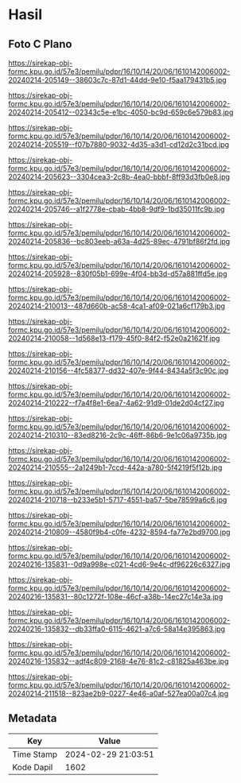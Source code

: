 # Hasil

## Foto C Plano

https://sirekap-obj-formc.kpu.go.id/57e3/pemilu/pdpr/16/10/14/20/06/1610142006002-20240214-205149--38603c7c-87d1-44dd-9e10-f5aa179431b5.jpg

https://sirekap-obj-formc.kpu.go.id/57e3/pemilu/pdpr/16/10/14/20/06/1610142006002-20240214-205412--02343c5e-e1bc-4050-bc9d-659c6e579b83.jpg

https://sirekap-obj-formc.kpu.go.id/57e3/pemilu/pdpr/16/10/14/20/06/1610142006002-20240214-205519--f07b7880-9032-4d35-a3d1-cd12d2c31bcd.jpg

https://sirekap-obj-formc.kpu.go.id/57e3/pemilu/pdpr/16/10/14/20/06/1610142006002-20240214-205623--3304cea3-2c8b-4ea0-bbbf-8ff93d3fb0e8.jpg

https://sirekap-obj-formc.kpu.go.id/57e3/pemilu/pdpr/16/10/14/20/06/1610142006002-20240214-205746--a1f2778e-cbab-4bb8-9df9-1bd35011fc9b.jpg

https://sirekap-obj-formc.kpu.go.id/57e3/pemilu/pdpr/16/10/14/20/06/1610142006002-20240214-205836--bc803eeb-a63a-4d25-89ec-4791bf86f2fd.jpg

https://sirekap-obj-formc.kpu.go.id/57e3/pemilu/pdpr/16/10/14/20/06/1610142006002-20240214-205928--830f05b1-699e-4f04-bb3d-d57a881ffd5e.jpg

https://sirekap-obj-formc.kpu.go.id/57e3/pemilu/pdpr/16/10/14/20/06/1610142006002-20240214-210013--487d660b-ac58-4ca1-af09-021a6cf179b3.jpg

https://sirekap-obj-formc.kpu.go.id/57e3/pemilu/pdpr/16/10/14/20/06/1610142006002-20240214-210058--1d568e13-f179-45f0-84f2-f52e0a21621f.jpg

https://sirekap-obj-formc.kpu.go.id/57e3/pemilu/pdpr/16/10/14/20/06/1610142006002-20240214-210156--4fc58377-dd32-407e-9f44-8434a5f3c90c.jpg

https://sirekap-obj-formc.kpu.go.id/57e3/pemilu/pdpr/16/10/14/20/06/1610142006002-20240214-210222--f7a4f8e1-6ea7-4a62-91d9-01de2d04cf27.jpg

https://sirekap-obj-formc.kpu.go.id/57e3/pemilu/pdpr/16/10/14/20/06/1610142006002-20240214-210310--83ed8216-2c9c-46ff-86b6-9e1c06a9735b.jpg

https://sirekap-obj-formc.kpu.go.id/57e3/pemilu/pdpr/16/10/14/20/06/1610142006002-20240214-210555--2a1249b1-7ccd-442a-a780-5f4219f5f12b.jpg

https://sirekap-obj-formc.kpu.go.id/57e3/pemilu/pdpr/16/10/14/20/06/1610142006002-20240214-210718--b233e5b1-5717-4551-ba57-5be78599a6c6.jpg

https://sirekap-obj-formc.kpu.go.id/57e3/pemilu/pdpr/16/10/14/20/06/1610142006002-20240214-210809--4580f9b4-c0fe-4232-8594-fa77e2bd9700.jpg

https://sirekap-obj-formc.kpu.go.id/57e3/pemilu/pdpr/16/10/14/20/06/1610142006002-20240216-135831--0d9a998e-c021-4cd6-9e4c-df96226c6327.jpg

https://sirekap-obj-formc.kpu.go.id/57e3/pemilu/pdpr/16/10/14/20/06/1610142006002-20240216-135831--80c1272f-108e-46cf-a38b-14ec27c14e3a.jpg

https://sirekap-obj-formc.kpu.go.id/57e3/pemilu/pdpr/16/10/14/20/06/1610142006002-20240216-135832--db33ffa0-6115-4621-a7c6-58a14e395863.jpg

https://sirekap-obj-formc.kpu.go.id/57e3/pemilu/pdpr/16/10/14/20/06/1610142006002-20240216-135832--adf4c809-2168-4e76-81c2-c81825a463be.jpg

https://sirekap-obj-formc.kpu.go.id/57e3/pemilu/pdpr/16/10/14/20/06/1610142006002-20240214-211518--823ae2b9-0227-4e46-a0af-527ea00a07c4.jpg


## Metadata

| Key        | Value               |
| ---------- | ------------------- |
| Time Stamp | 2024-02-29 21:03:51 |
| Kode Dapil | 1602                |



